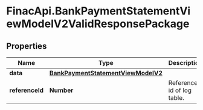 # FinacApi.BankPaymentStatementViewModelV2ValidResponsePackage

## Properties
Name | Type | Description | Notes
------------ | ------------- | ------------- | -------------
**data** | [**BankPaymentStatementViewModelV2**](BankPaymentStatementViewModelV2.md) |  | [optional] 
**referenceId** | **Number** | Reference id of log table. | [optional] 
